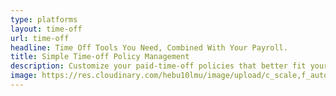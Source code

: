 ```yaml
---
type: platforms
layout: time-off
url: time-off
headline: Time Off Tools You Need, Combined With Your Payroll.
title: Simple Time-off Policy Management 
description: Customize your paid-time-off policies that better fit your remote team. Either choose from the pre-packaged time off policies or create your own instantly.
image: https://res.cloudinary.com/hebu10lmu/image/upload/c_scale,f_auto,q_auto,w_560/v1580457692/www/streamline_hioagz.png
---
```

